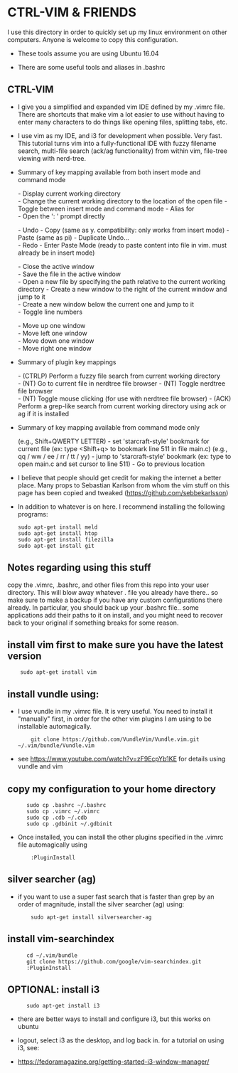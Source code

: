 # CTRL-VIM & FRIENDS

I use this directory in order to quickly set up my linux environment on other computers. Anyone is welcome to copy this configuration.

* These tools assume you are using Ubuntu 16.04

* There are some useful tools and aliases in .bashrc


## CTRL-VIM
* I give you a simplified and expanded vim IDE defined by my .vimrc file. There are shortcuts that make vim a lot easier to use without having to enter many characters to do things like opening files, splitting tabs, etc.
* I use vim as my IDE, and i3 for development when possible. Very fast. This tutorial turns vim into a fully-functional IDE with fuzzy filename search, multi-file search (ack/ag functionality) from within vim, file-tree viewing with nerd-tree.


* Summary of key mapping available from both insert mode and command mode

    <Space>   - Display current working directory                                               
    <Shift-c> - Change the current working directory to the location of the open file
    <Ctrl-a>  - Toggle between insert mode and command mode
    <Ctrl-w>  - Alias for <ESC>       
	<Ctrl-b>  - Open the ': ' prompt directly

	<Ctrl-z>  - Undo
	<Ctrl-c>  - Copy (same as y. compatibility: only works from insert mode)
	<Ctrl-v>  - Paste (same as pi)
    <Ctrl-u>  - Duplicate Undo...                                                                                                
    <Ctrl-r>  - Redo
	<Ctrl-p>  - Enter Paste Mode (ready to paste content into file in vim. must already be in insert mode)
	
    <Ctrl-x>   - Close the active window                                                                                   
    <Ctrl-s>   - Save the file in the active window    
    <Ctrl-e>   - Open a new file by specifying the path relative to the current working directory
    <Ctrl-n>   - Create a new window to the right of the current window and jump to it                                
    <Ctrl-h>   - Create a new window below the current one and jump to it                         
    <Ctrl-l>   - Toggle line numbers

    <Ctrl-Up>    - Move up one window                                     
    <Ctrl-Left>  - Move left one window                                
    <Ctrl-Down>  - Move down one window                                
    <Ctrl-Right> - Move right one window


* Summary of plugin key mappings

    <Ctrl-f> - (CTRLP) Perform a fuzzy file search from current working directory                                                  
    <Ctrl-g> - (NT) Go to current file in nerdtree file browser
    <Ctrl-t> - (NT) Toggle nerdtree file browser                                             
    <Ctrl-y> - (NT) Toggle mouse clicking (for use with nerdtree file browser)
    <Ctrl-d> - (ACK) Perform a grep-like search from current working directory using ack or ag if it is installed                    


* Summary of key mapping available from command mode only

    <Shift-q through Shift-y> (e.g., Shift+QWERTY LETTER) - set 'starcraft-style' bookmark for current file
	  (ex: type <Shift+q> to bookmark line 511 in file main.c)
    <qq through yy> (e.g., qq / ww / ee / rr / tt / yy) - jump to 'starcraft-style' bookmark
	  (ex: type <qq> to open main.c and set cursor to line 511)
    <Alt-Left> - Go to previous location   

* I believe that people should get credit for making the internet a better place. Many props to Sebastian Karlson from whom the vim stuff on this page has been copied and tweaked (https://github.com/sebbekarlsson)

* In addition to whatever is on here. I recommend installing the following programs:

      sudo apt-get install meld
      sudo apt-get install htop
      sudo apt-get install filezilla
      sudo apt-get install git

## Notes regarding using this stuff

copy the .vimrc, .bashrc, and other files from this repo into your user directory. This will blow away whatever . file you already have there.. so make sure to make a backup if you have any custom configurations there already. In particular, you should back up your .bashrc file.. some applications add their paths to it on install, and you might need to recover back to your original if something breaks for some reason.

## install vim first to make sure you have the latest version

        sudo apt-get install vim
        

## install vundle using:
* I use vundle in my .vimrc file. It is very useful. You need to install it "manually" first, in order for the other vim plugins I am using to be installable automagically.

          git clone https://github.com/VundleVim/Vundle.vim.git ~/.vim/bundle/Vundle.vim

* see https://www.youtube.com/watch?v=zF9EcpYb1KE for details using vundle and vim


## copy my configuration to your home directory     
    
          sudo cp .bashrc ~/.bashrc    
          sudo cp .vimrc ~/.vimrc    
          sudo cp .cdb ~/.cdb    
          sudo cp .gdbinit ~/.gdbinit

* <RUN THIS FROM INSIDE OF VIM> Once installed, you can install the other plugins specified in the .vimrc file automagically using

          :PluginInstall

## silver searcher (ag)
* if you want to use a super fast search that is faster than grep by an order of magnitude, install the silver searcher (ag) using:

          sudo apt-get install silversearcher-ag

## install vim-searchindex

          cd ~/.vim/bundle
          git clone https://github.com/google/vim-searchindex.git
          :PluginInstall

## OPTIONAL: install i3

          sudo apt-get install i3

* there are better ways to install and configure i3, but this works on ubuntu

* logout, select i3 as the desktop, and log back in. for a tutorial on using i3, see:

* https://fedoramagazine.org/getting-started-i3-window-manager/
